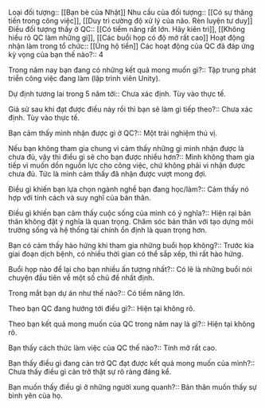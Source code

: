 
Loại đối tượng:: [[Bạn bè của Nhật]]
Nhu cầu của đối tượng:: [[Có sự thăng tiến trong công việc]], [[Duy trì cường độ xử lý của não. Rèn luyện tư duy]]
Điều đối tượng thấy ở QC:: [[Có tiềm năng rất lớn. Hãy kiên trì]], [[Không hiểu rõ QC làm những gì]], [[Các buổi họp có độ mở rất cao]] 
Hoạt động nhận làm trong tổ chức:: [[Ủng hộ tiền]]
Các hoạt động của QC đã đáp ứng kỳ vọng của bạn thế nào?:: 4

Trong năm nay bạn đang có những kết quả mong muốn gì?:: Tập trung phát triển công việc đang làm (lập trình viên Unity).

Dự định tương lai trong 5 năm tới:: Chưa xác định. Tùy vào thực tế.

Giả sử sau khi đạt được điều này rồi thì bạn sẽ làm gì tiếp theo?:: Chưa xác định. Tùy vào thực tế.

Bạn cảm thấy mình nhận được gì ở QC?:: Một trải nghiệm thú vị.

Nếu bạn không tham gia chung vì cảm thấy những gì mình nhận được là chưa đủ, vậy thì điều gì sẽ cho bạn được nhiều hơn?:: Mình không tham gia tiếp vì muốn dồn nguồn lực cho công việc, chứ không phải vì nhận được chưa đủ. Tức là mình cảm thấy đã nhận được vượt mong đợi.

Điều gì khiến bạn lựa chọn ngành nghề bạn đang học/làm?:: Cảm thấy nó hợp với tính cách và suy nghĩ của bản thân.

Điều gì khiến bạn cảm thấy cuộc sống của mình có ý nghĩa?:: Hiện rại bản thân không đặt ý nghĩa là quan trọng. Chăm sóc bản thân với tạo dựng môi trường sống và hệ thống tài chính ổn định là quan trọng hơn.

Bạn có cảm thấy hào hứng khi tham gia những buổi họp không?:: Trước kia giai đoạn dịch bệnh, có nhiều thời gian có thể sắp xếp, thì rất hào hứng.

Buổi họp nào để lại cho bạn nhiều ấn tượng nhất?:: Có lẽ là những buổi nói chuyện đầu tiên về một số chủ đề nhất định.

Trong mắt bạn dự án như thế nào?:: Có tiềm năng lớn.

Theo bạn QC đang hướng tới điều gì?:: Hiện tại không rõ.

Theo bạn kết quả mong muốn của QC trong năm nay là gì?:: Hiện tại không rõ.

Bạn thấy cách thức làm việc của QC thế nào?:: Tính mở rất cao.

Bạn thấy điều gì đang cản trở QC đạt được kết quả mong muốn của mình?:: Chưa thấy điều gì cản trở thật sự rõ ràng đáng kể.

Bạn muốn thấy điều gì ở những người xung quanh?:: Bản thân muốn thấy sự bình yên của họ.






